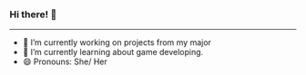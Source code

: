 ### Hi there! 🐳


****
- 🔭 I’m currently working on projects from my major
- 🌱 I’m currently learning about game developing.
- 😄 Pronouns: She/ Her
